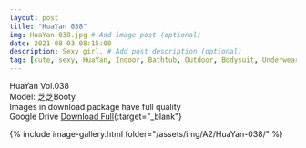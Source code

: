 ```yaml
---
layout: post
title: "HuaYan 038"
img: HuaYan-038.jpg # Add image post (optional)
date: 2021-08-03 08:15:00
description: Sexy girl. # Add post description (optional)
tag: [cute, sexy, HuaYan, Indoor, Bathtub, Outdoor, Bodysuit, Underwear, Cosplay, Big Tits, Tattoo]
---
```

HuaYan Vol.038  
Model: 芝芝Booty  
Images in download package have full quality                    
Google Drive [Download Full](http://gestyy.com/eoFKjj){:target="_blank"}

{% include image-gallery.html folder="/assets/img/A2/HuaYan-038/" %}
